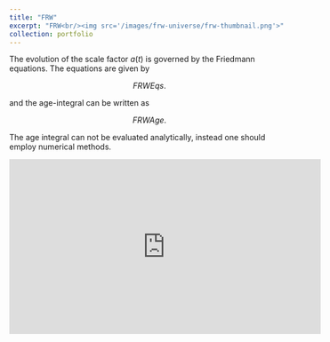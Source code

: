 ```yaml
---
title: "FRW"
excerpt: "FRW<br/><img src='/images/frw-universe/frw-thumbnail.png'>"
collection: portfolio
---
```

The evolution of the scale factor $a(t)$ is governed by the Friedmann equations. The equations are given by

$$ FRW Eqs. $$

and the age-integral can be written as

$$ FRW Age. $$

The age integral can not be evaluated analytically, instead one should employ numerical methods. 

<iframe width="560" height="315" src="https://www.youtube.com/embed/1ApCBAW2MzY" title="YouTube video player" frameborder="0" allow="accelerometer; autoplay; clipboard-write; encrypted-media; gyroscope; picture-in-picture" allowfullscreen></iframe>